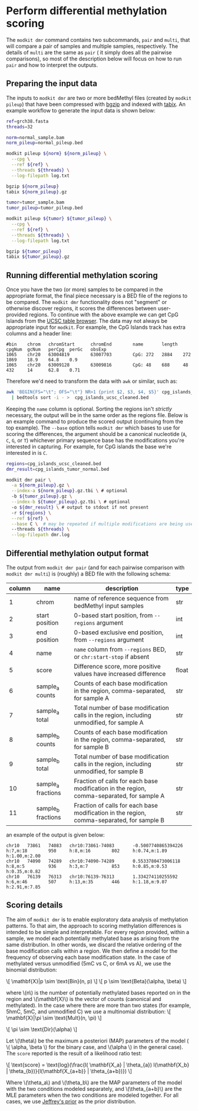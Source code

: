 # Perform differential methylation scoring

The `modkit dmr` command contains two subcommands, `pair` and `multi`, that will compare a pair
of samples and multiple samples, respectively. The details of `multi` are the same as `pair` (
it simply does all the pairwise comparisons), so most of the description below will focus on how
to run `pair` and how to interpret the outputs.

## Preparing the input data
The inputs to `modkit dmr` are two or more bedMethyl files (created by `modkit pileup`) that have
been compressed with [bgzip](https://www.htslib.org/doc/bgzip.html) and indexed with 
[tabix](https://www.htslib.org/doc/tabix.html). An example workflow to generate the input data is shown below:

```bash
ref=grch38.fasta
threads=32

norm=normal_sample.bam
norm_pileup=normal_pileup.bed

modkit pileup ${norm} ${norm_pileup} \
  --cpg \
  --ref ${ref} \
  --threads ${threads} \
  --log-filepath log.txt

bgzip ${norm_pileup}
tabix ${norm_pileup}.gz

tumor=tumor_sample.bam
tumor_pileup=tumor_pileup.bed

modkit pileup ${tumor} ${tumor_pileup} \
  --cpg \
  --ref ${ref} \
  --threads ${threads} \
  --log-filepath log.txt 

bgzip ${tumor_pileup}
tabix ${tumor_pileup}.gz
```

## Running differential methylation scoring
Once you have the two (or more) samples to be compared in the appropriate format, the final piece necessary 
is a BED file of the regions to be compared. The `modkit dmr` functionality does not "segment" or otherwise
discover regions, it scores the differences between user-provided regions. To continue with the above example
we can get CpG Islands from the [UCSC table browser](http://genome.ucsc.edu/cgi-bin/hgTables). The data may not 
always be appropriate input for `modkit`. For example, the CpG Islands track has extra columns and a header line:

```text
#bin    chrom   chromStart      chromEnd        name       length  cpgNum  gcNum   perCpg  perGc   obsExp
1065    chr20   63004819        63007703        CpG: 272   2884    272     1869    18.9    64.8    0.9
1065    chr20   63009128        63009816        CpG: 48    688     48      432     14      62.8    0.71
```

Therefore we'd need to transform the data with `awk` or similar, such as:
```bash 
awk 'BEGIN{FS="\t"; OFS="\t"} NR>1 {print $2, $3, $4, $5}' cpg_islands_ucsc.bed \
  | bedtools sort -i - >  cpg_islands_ucsc_cleaned.bed
```

Keeping the `name` column is optional. Sorting the regions isn't _strictly_ necessary, the output will
be in the same order as the regions file. Below is an example command to produce the scored output
(continuing from the top example). The `--base` option tells `modkit dmr` which bases to use for scoring
the differences, the argument should be a canonical nucleotide (`A`, `C`, `G`, or `T`) whichever primary 
sequence base has the modifications you're interested in capturing. For example, for CpG islands the base
we're interested in is `C`.

```bash
regions=cpg_islands_ucsc_cleaned.bed
dmr_result=cpg_islands_tumor_normal.bed

modkit dmr pair \
  -a ${norm_pileup}.gz \
  --index-a ${norm_pileup}.gz.tbi \ # optional
  -b ${tumor_pileup}.gz \
  --index-b ${tumor_pileup}.gz.tbi \ # optional
  -o ${dmr_result} \ # output to stdout if not present
  -r ${regions} \
  --ref ${ref} \
  --base C \  # may be repeated if multiple modifications are being used
  --threads ${threads} \
  --log-filepath dmr.log
```

## Differential methylation output format
The output from `modkit dmr pair` (and for each pairwise comparison with `modkit dmr multi`) is (roughly)
a BED file with the following schema:

| column | name                         | description                                                                               | type  |
|--------|------------------------------|-------------------------------------------------------------------------------------------|-------|
| 1      | chrom                        | name of reference sequence from bedMethyl input samples                                   | str   |
| 2      | start position               | 0-based start position, from `--regions` argument                                         | int   |
| 3      | end position                 | 0-based exclusive end position, from `--regions` argument                                 | int   |
| 4      | name                         | `name` column from `--regions` BED, or `chr:start-stop` if absent                         | str   |
| 5      | score                        | Difference score, more positive values have increased difference                          | float |
| 6      | sample<sub>a</sub> counts    | Counts of each base modification in the region, comma-separated, for sample A             | str   |
| 7      | sample<sub>a</sub> total     | Total number of base modification calls in the region, including unmodified, for sample A | str   |
| 8      | sample<sub>b</sub> counts    | Counts of each base modification in the region, comma-separated, for sample B             | str   |
| 9      | sample<sub>b</sub> total     | Total number of base modification calls in the region, including unmodified, for sample B | str   |
| 10     | sample<sub>a</sub> fractions | Fraction of calls for each base modification in the region, comma-separated, for sample A | str   |
| 11     | sample<sub>b</sub> fractions | Fraction of calls for each base modification in the region, comma-separated, for sample B | str   |

an example of the output is given below:
```text
chr10   73861   74083   chr10:73861-74083       -0.5007740865394226     h:7,m:18        950     h:8,m:16        802     h:0.74,m:1.89   h:1.00,m:2.00
chr10   74090   74289   chr10:74090-74289       0.5533780473006118      h:8,m:5         936     h:3,m:7         853     h:0.85,m:0.53   h:0.35,m:0.82
chr10   76139   76313   chr10:76139-76313       1.334274110255592       h:6,m:46        507     h:13,m:35       446     h:1.18,m:9.07   h:2.91,m:7.85
```

## Scoring details
The aim of `modkit dmr` is to enable exploratory data analysis of methylation patterns. To that aim, the approach to 
scoring methylation differences is intended to be simple and interpretable. For every region provided, within a sample, 
we model each potentially methylated base as arising from the same distribution. In other words, we discard the relative 
ordering of the base modification calls within a region. We then define a model for the frequency of observing each base 
modification state. In the case of methylated versus unmodified (5mC vs C, or 6mA vs A), we use the binomial distribution: 

\\[
    \mathbf{X}|p \sim \text{Bin}(n, p)
\\]
\\[
    p \sim \text{Beta}(\alpha, \beta)
\\]

where \\(n\\) is the number of potentially methylated bases reported on in the 
region and \\(\mathbf{X}\\) is the vector of counts (canonical and methylated). In the case where there are more than two
states (for example, 5hmC, 5mC, and unmodified C) we use a multinomial distribution: 
\\[
    \mathbf{X}|\pi \sim \text{Mult}(n, \pi)
\\]

\\[
    \pi \sim \text{Dir}(\alpha)
\\]

Let \\(\theta\\) be the maximum a posteriori (MAP) parameters of the model ( \\( \alpha, \beta \\) for the binary case, 
and \\(\alpha \\) in the general case). The `score` reported is the result of a likelihood ratio test:

\\[
\text{score} = \text{log}(\frac{l( \mathbf{X_a} | \theta_{a}) l(\mathbf{X_b} | \theta_{b})}{l(\mathbf{X_{a+b}} | \theta_{a+b})})
\\]

Where \\(\theta_a\\) and \\(\theta_b\\) are the MAP parameters of the model with the two
conditions modeled separately, and \\(\theta_{a+b}\\) are the MLE parameters when the two
conditions are modeled together. For all cases, we use [Jeffrey's prior](https://en.wikipedia.org/wiki/Jeffreys_prior) 
as the prior distribution.
